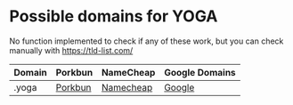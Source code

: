 # Possible domains for YOGA

No function implemented to check if any of these work, but you can check manually with https://tld-list.com/

| Domain | Porkbun | NameCheap | Google Domains |
|---|---|---|---|
| .yoga | [Porkbun](https://porkbun.com/checkout/search?prb=e814663da1&tlds=&idnLanguage=&search=search&q=.yoga) | [Namecheap](https://www.namecheap.com/domains/registration/results/?domain=.yoga) | [Google](https://domains.google.com/registrar/search?searchTerm=.yoga) |

